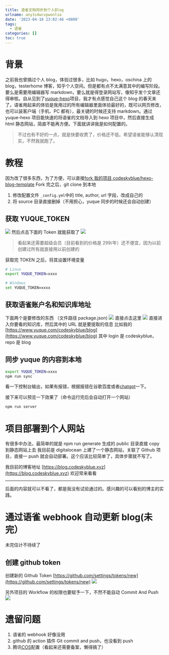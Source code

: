 ```yaml
---
title: 语雀文档同步到个人Blog
urlname: any1s4wcvpwonlsa
date: '2023-04-18 23:02:46 +0800'
tags:
  - 语雀
categories: []
toc: true
---
```


# 背景

之前我也曾搞过个人 blog，体验过很多，比如 hugo，hexo，oschina 上的 blog，testerhome 博客，知乎个人空间。但是都有点不太满意其中的编写阶段。要么是需要用编辑器写 markdown，要么就是得登录网站写，像知乎发个文章还得审核。自从见到了[yuque-hexo](https://github.com/x-cold/yuque-hexo)项目，我才有点感觉自己这个 blog 的春天来了。语雀用起来的体验是我用过的所有编辑器里面体验最好的，既可以网页修改，也可以装客户端（手机、PC 都有），最关键的时候还支持 markdown。通过 yuque-hexo 项目能快速的将语雀的文档导入到 hexo 项目中，然后直接生成 html 静态网站，简直不能再方便。下面就讲讲我是如何配置的。

> 不过也有不好的一点，就是快要收费了，价格还不低。希望语雀能够认清现实，不然我就跑了。

# 教程

因为改了很多东西，为了方便，可以直接[fork 我的项目 codeskyblue/hexo-blog-template](https://github.com/codeskyblue/hexo-blog-template/fork)
Fork 完之后，git clone 到本地

1. 修改配置文件 `_config.yml`中的 title, author, url 字段，改成自己的
2. 将 source 目录直接删掉（不用担心，yuque 同步的时候还会自动创建）

## 获取 YUQUE_TOKEN

![](/images/Frc9TbxcBhlaeQHma7FmvLOdLZ9Y.png)
然后点击下面的 Token 就能获取了
![](/images/Fux9lAfHUTXLc1XQUm1G4AO7G6Ou.png)

> 看起来还需要超级会员（目前看到的价格是 299/年）还不便宜，因为以前创建过所有就直接用以前创建的

获取完 TOKEN 之后，将其设置环境变量

```bash
# Linux
export YUQUE_TOKEN=xxxx

# Windows
set YUQUE_TOKEN=xxxx
```

## 获取语雀账户名和知识库地址

下面两个是要修改的东西 （文件路径 package.json)
![](/images/FpNw6b4nrhfc--TIWmBA0mWoR6JV.png)
直接点击这里
![](/images/FnhxsvXwrm2KzS2r5hCnDzZ-4tpp.png)
直接进入你要看的知识库，然后其中的 URL 就是要提取的信息
比如我的 [https://www.yuque.com/codeskyblue/blog](https://www.yuque.com/codeskyblue/blog)
其中 login 是 codeskyblue，repo 是 blog

## 同步 yuque 的内容到本地

```bash
export YUQUE_TOKEN=xxxx
npm run sync
```

看一下控制台输出，如果有报错，根据报错在谷歌百度或者[chatgpt](https://chat.codeskyblue.xyz)一下。

接下来可以预览一下效果了（命令运行完后会自动打开一个网站）

```bash
npm run server
```

# 项目部署到个人网站

有很多中办法，最简单的就是 npm run generate 生成的 public 目录直接 copy 到静态网站上去
我目前是 digitalocean 上建了一个静态网站，关联了 Github 项目，直接一 push 就会自动部署。这个应该比较简单了，具体步骤就不写了。

我目前的博客地址 [https://blog.codeskyblue.xyz](https://blog.codeskyblue.xyz) 欢迎常来看看

---

后面的内容就可以不看了，都是我没有试验通过的。感兴趣的可以看别的博主的实践。

# 通过语雀 webhook 自动更新 blog(未完）

未完估计不待续了

## 创建 github token

创建新的 Github Token [https://github.com/settings/tokens/new](https://github.com/settings/tokens/new)
![](/images/FuHmcy1LtNsX_ydNAM9ttfwNVUJ-.png)

另外项目的 Workflow 的权限也要赋予一下，不然不能自动 Commit And Push
![](/images/FhODs8YgBhM-crA9Wsg6PVMpupTw.png)

# 遗留问题

1. 语雀的 webhook 好像没用
2. github 的 action 插件 Git commit and push，也没看到 push
3. 腾讯[COS](https://console.cloud.tencent.com/cos/bucket)配置（看起来还需要备案，懒得搞了）
